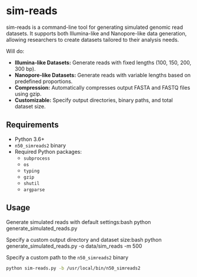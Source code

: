 # sim-reads

sim-reads is a command-line tool for generating simulated genomic read datasets. 
It supports both Illumina-like and Nanopore-like data generation, allowing researchers to create datasets tailored to their analysis needs.

Will do:

- **Illumina-like Datasets:** Generate reads with fixed lengths (100, 150, 200, 300 bp).
- **Nanopore-like Datasets:** Generate reads with variable lengths based on predefined proportions.
- **Compression:** Automatically compresses output FASTA and FASTQ files using gzip.
- **Customizable:** Specify output directories, binary paths, and total dataset size.

## Requirements

- Python 3.6+
- `n50_simreads2` binary
- Required Python packages:
  - `subprocess`
  - `os`
  - `typing`
  - `gzip`
  - `shutil`
  - `argparse`
 
## Usage

Generate simulated reads with default settings:bash
python generate_simulated_reads.py

Specify a custom output directory and dataset size:bash
python generate_simulated_reads.py -o data/sim_reads -m 500

Specify a custom path to the `n50_simreads2` binary

```bash
python sim-reads.py -b /usr/local/bin/n50_simreads2
```
